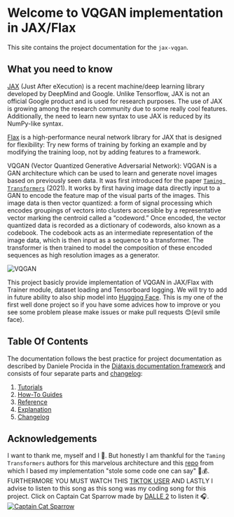 # Welcome to VQGAN implementation in JAX/Flax

This site contains the project documentation for the `jax-vqgan`.

## What you need to know

[JAX](https://jax.readthedocs.io/en/latest/index.html) (Just After eXecution) is a recent machine/deep learning library developed by DeepMind and Google. Unlike Tensorflow, JAX is not an official Google product and is used for research purposes. The use of JAX is growing among the research community due to some really cool features. Additionally, the need to learn new syntax to use JAX is reduced by its NumPy-like syntax.

[Flax](https://flax.readthedocs.io/en/latest/index.html) is a high-performance neural network library for JAX that is designed for flexibility: Try new forms of training by forking an example and by modifying the training loop, not by adding features to a framework.

VQGAN (Vector Quantized Generative Adversarial Network): VQGAN is a GAN architecture which can be used to learn and generate novel images based on previously seen data. It was first introduced for the paper [`Taming Transformers`](https://arxiv.org/abs/2012.09841) (2021). It works by first having image data directly input to a GAN to encode the feature map of the visual parts of the images. This image data is then vector quantized: a form of signal processing which encodes groupings of vectors into clusters accessible by a representative vector marking the centroid called a “codeword.” Once encoded, the vector quantized data is recorded as a dictionary of codewords, also known as a codebook. The codebook acts as an intermediate representation of the image data, which is then input as a sequence to a transformer. The transformer is then trained to model the composition of these encoded sequences as high resolution images as a generator.

![VQGAN](https://raw.githubusercontent.com/CompVis/taming-transformers/master/assets/teaser.png)

This project basicly provide implementation of VQGAN in JAX/Flax with Trainer module, dataset loading and Tensorboard logging. We will try to add in future ability to also ship model into [Hugging Face](https://huggingface.co). This is my one of the first well done project so if you have some advices how to improve or you see some problem please make issues or make pull requests 😊(evil smile face).

## Table Of Contents

The documentation follows the best practice for project documentation as described by Daniele Procida in the [Diátaxis documentation framework](https://diataxis.fr/) and consists of four separate parts and [changelog](https://keepachangelog.com/en/1.0.0/):

1. [Tutorials](tutorials.md)
2. [How-To Guides](how-to-guides.md)
3. [Reference](reference.md)
4. [Explanation](explanation.md)
5. [Changelog](changelog.md)

## Acknowledgements

I want to thank me, myself and I 🥸. But honestly I am thankful for the `Taming Transformers` authors for this marvelous architecture and this [repo](https://github.com/patil-suraj/vqgan-jax) from which I based my implementation "stole some code one can say" 👤💰.
FURTHERMORE YOU MUST WATCH THIS [TIKTOK USER](https://www.tiktok.com/@niebodieta?_t=8XZwt4OIP1q&_r=1)
AND LASTLY I advise to listen to this song as this song was my coding song for this project. Click on Captain Cat Sparrow  made by [DALLE 2](https://openai.com/dall-e-2/) to listen it 🎧.
[![Captain Cat Sparrow](https://preview.redd.it/r70xbipvlgl91.jpg?width=640&crop=smart&auto=webp&s=5027a08a701c678299569207a2b9b964eb324f59)](https://www.youtube.com/watch?v=0C3zgYW_FAM "Island in The Sun - Click to Listen!")
